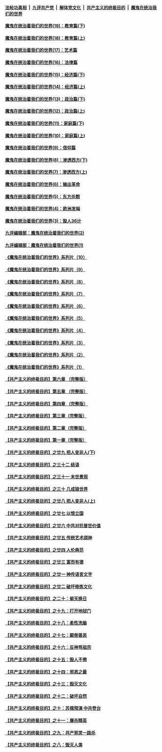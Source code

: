 

####  [法轮功真相](../../../../basic/blob/master/README.md?t=11080231) &nbsp;|&nbsp; [九评共产党](../../../../9ping.md/blob/master/README.md?t=11080231) &nbsp;|&nbsp; [解体党文化](../../../../jtdwh.md/blob/master/README.md?t=11080231)  &nbsp;|&nbsp; [共产主义的终极目的](../../../../gczydzjmd.md/blob/master/README.md?t=11080231) &nbsp;|&nbsp; [魔鬼在统治我们的世界](../../../../mgztzwmdsj.md/blob/master/README.md?t=11080231) 

#### [魔鬼在统治着我们的世界(19)：教育篇(下)](../pages/nsc422/n10564808.md?t=11080231) 

#### [魔鬼在统治着我们的世界(18)：教育篇(上)](../pages/nsc422/n10526970.md?t=11080231) 

#### [魔鬼在统治着我们的世界(17)：艺术篇](../pages/nsc422/n10499093.md?t=11080231) 

#### [魔鬼在统治着我们的世界(16)：法律篇](../pages/nsc422/n10485969.md?t=11080231) 

#### [魔鬼在统治着我们的世界(15)：经济篇(下)](../pages/nsc422/n10469975.md?t=11080231) 

#### [魔鬼在统治着我们的世界(14)：经济篇(上)](../pages/nsc422/n10457370.md?t=11080231) 

#### [魔鬼在统治着我们的世界(13)：政治篇(下)](../pages/nsc422/n10448270.md?t=11080231) 

#### [魔鬼在统治着我们的世界(12)：政治篇(上)](../pages/nsc422/n10444576.md?t=11080231) 

#### [魔鬼在统治着我们的世界(11)：家庭篇(下)](../pages/nsc422/n10440961.md?t=11080231) 

#### [魔鬼在统治着我们的世界(10)：家庭篇(上)](../pages/nsc422/n10435448.md?t=11080231) 

#### [魔鬼在统治着我们的世界(9)：信仰篇](../pages/nsc422/n10432159.md?t=11080231) 

#### [魔鬼在统治着我们的世界(8)：渗透西方(下)](../pages/nsc422/n10429603.md?t=11080231) 

#### [魔鬼在统治着我们的世界(7)：渗透西方(上)](../pages/nsc422/n10426013.md?t=11080231) 

#### [魔鬼在统治着我们的世界(6)：输出革命](../pages/nsc422/n10421536.md?t=11080231) 

#### [魔鬼在统治着我们的世界(5)：东方杀戮](../pages/nsc422/n10417707.md?t=11080231) 

#### [魔鬼在统治着我们的世界(4)：欧洲发端](../pages/nsc422/n10414890.md?t=11080231) 

#### [魔鬼在统治着我们的世界(3)：毁人36计](../pages/nsc422/n10411583.md?t=11080231) 

#### [九评编辑部：魔鬼在统治着我们的世界(2)](../pages/nsc422/n10410036.md?t=11080231) 

#### [九评编辑部：魔鬼在统治着我们的世界(1)](../pages/nsc422/n10406825.md?t=11080231) 

#### [《魔鬼在统治着我们的世界》系列片（10）](../pages/nsc422/n12292670.md?t=11080231) 

#### [《魔鬼在统治着我们的世界》系列片（9）](../pages/nsc422/n12290859.md?t=11080231) 

#### [《魔鬼在统治着我们的世界》系列片（8）](../pages/nsc422/n12287445.md?t=11080231) 

#### [《魔鬼在统治着我们的世界》系列片（7）](../pages/nsc422/n12283425.md?t=11080231) 

#### [《魔鬼在统治着我们的世界》系列片（6）](../pages/nsc422/n12282314.md?t=11080231) 

#### [《魔鬼在统治着我们的世界》系列片（5）](../pages/nsc422/n12281419.md?t=11080231) 

#### [《魔鬼在统治着我们的世界》系列片（4）](../pages/nsc422/n12274024.md?t=11080231) 

#### [《魔鬼在统治着我们的世界》系列片（3）](../pages/nsc422/n12271322.md?t=11080231) 

#### [《魔鬼在统治着我们的世界》系列片（2）](../pages/nsc422/n12269049.md?t=11080231) 

#### [《魔鬼在统治着我们的世界》系列片（1）](../pages/nsc422/n12267575.md?t=11080231) 

#### [【共产主义的终极目的】第六章 （完整版）](../pages/nsc422/n11428913.md?t=11080231) 

#### [【共产主义的终极目的】第五章 （完整版）](../pages/nsc422/n11428912.md?t=11080231) 

#### [【共产主义的终极目的】第四章 （完整版）](../pages/nsc422/n11428907.md?t=11080231) 

#### [【共产主义的终极目的】第三章（完整版）](../pages/nsc422/n11428848.md?t=11080231) 

#### [【共产主义的终极目的】第二章（完整版）](../pages/nsc422/n11428831.md?t=11080231) 

#### [【共产主义的终极目的】第一章（完整版）](../pages/nsc422/n11417651.md?t=11080231) 

#### [【共产主义的终极目的】之廿九 把人变非人(下)](../pages/nsc422/n11344140.md?t=11080231) 

#### [【共产主义的终极目的】之三十二 结语](../pages/nsc422/n11360535.md?t=11080231) 

#### [【共产主义的终极目的】之三十一 末世景观](../pages/nsc422/n11351129.md?t=11080231) 

#### [【共产主义的终极目的】之三十 几成狼世界](../pages/nsc422/n11348280.md?t=11080231) 

#### [【共产主义的终极目的】之廿八 把人变非人(上)](../pages/nsc422/n11340492.md?t=11080231) 

#### [【共产主义的终极目的】之廿七 以恨立国](../pages/nsc422/n11336944.md?t=11080231) 

#### [【共产主义的终极目的】之廿六 中共对抗普世价值](../pages/nsc422/n11324785.md?t=11080231) 

#### [【共产主义的终极目的】之廿五 传统艺术颂神](../pages/nsc422/n11296396.md?t=11080231) 

#### [【共产主义的终极目的】之廿四 人伦典范](../pages/nsc422/n11296397.md?t=11080231) 

#### [【共产主义的终极目的】之廿三 富而有德](../pages/nsc422/n11283598.md?t=11080231) 

#### [【共产主义的终极目的】之廿一 神传语言文字](../pages/nsc422/n11263265.md?t=11080231) 

#### [【共产主义的终极目的】之廿二 破坏修炼文化](../pages/nsc422/n11245728.md?t=11080231) 

#### [【共产主义的终极目的】之二十：偷天换日](../pages/nsc422/n11238846.md?t=11080231) 

#### [【共产主义的终极目的】之十九：打开地狱门](../pages/nsc422/n11206376.md?t=11080231) 

#### [【共产主义的终极目的】之十八：柔性洗脑](../pages/nsc422/n11199994.md?t=11080231) 

#### [【共产主义的终极目的】之十七：颠倒善恶](../pages/nsc422/n11179782.md?t=11080231) 

#### [【共产主义的终极目的】之十六：反神骂祖宗](../pages/nsc422/n11166798.md?t=11080231) 

#### [【共产主义的终极目的】之十五：毁人不倦](../pages/nsc422/n11166792.md?t=11080231) 

#### [【共产主义的终极目的】之十四：邪恶之最](../pages/nsc422/n11150249.md?t=11080231) 

#### [【共产主义的终极目的】之十三：毁灭文化](../pages/nsc422/n11135227.md?t=11080231) 

#### [【共产主义的终极目的】之十二：破坏自然](../pages/nsc422/n11135214.md?t=11080231) 

#### [【共产主义的终极目的】之十：苏俄预演 中共登台](../pages/nsc422/n11118424.md?t=11080231) 

#### [【共产主义的终极目的】之十一：屠杀精英](../pages/nsc422/n11118442.md?t=11080231) 

#### [【共产主义的终极目的】之九：共产邪灵一路杀](../pages/nsc422/n11114139.md?t=11080231) 

#### [【共产主义的终极目的】之八：毁灭人类](../pages/nsc422/n11108503.md?t=11080231) 


